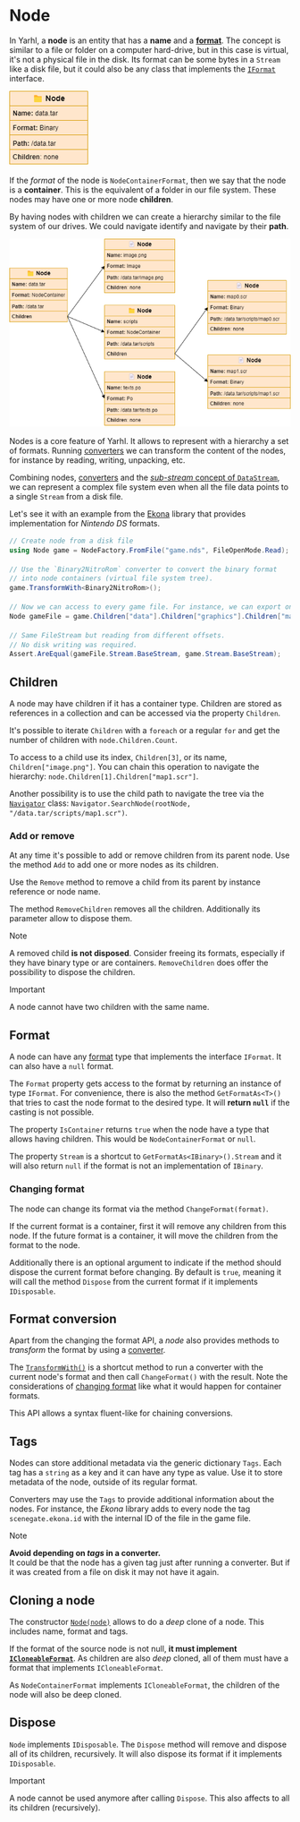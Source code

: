 # Node

In Yarhl, a **node** is an entity that has a **name** and a
[**format**](../formats/formats.md). The concept is similar to a file or folder
on a computer hard-drive, but in this case is virtual, it's not a physical file
in the disk. Its format can be some bytes in a `Stream` like a disk file, but it
could also be any class that implements the
[`IFormat`](xref:Yarhl.FileFormat.IFormat) interface.

![node with name, format and path properties](images/node-simple.drawio.png)

If the _format_ of the node is `NodeContainerFormat`, then we say that the node
is a **container**. This is the equivalent of a folder in our file system. These
nodes may have one or more node **children**.

By having nodes with children we can create a hierarchy similar to the file
system of our drives. We could navigate identify and navigate by their **path**.

![previous node with three children nodes each with different set of properties](images/node-children.drawio.png)

Nodes is a core feature of Yarhl. It allows to represent with a hierarchy a set
of formats. Running [converters](../formats/converters.md) we can transform the
content of the nodes, for instance by reading, writing, unpacking, etc.

Combining nodes, [converters](../formats/converters.md) and the
[_sub-stream_ concept of `DataStream`](../binary/datastream.md#sub-streams), we
can represent a complex file system even when all the file data points to a
single `Stream` from a disk file.

Let's see it with an example from the
[Ekona](https://scenegate.github.io/Ekona/index.html) library that provides
implementation for _Nintendo DS_ formats.

```csharp
// Create node from a disk file
using Node game = NodeFactory.FromFile("game.nds", FileOpenMode.Read);

// Use the `Binary2NitroRom` converter to convert the binary format
// into node containers (virtual file system tree).
game.TransformWith<Binary2NitroRom>();

// Now we can access to every game file. For instance, we can export one file
Node gameFile = game.Children["data"].Children["graphics"].Children["map.bin"];

// Same FileStream but reading from different offsets.
// No disk writing was required.
Assert.AreEqual(gameFile.Stream.BaseStream, game.Stream.BaseStream);
```

## Children

A node may have children if it has a container type. Children are stored as
references in a collection and can be accessed via the property `Children`.

It's possible to iterate `Children` with a `foreach` or a regular `for` and get
the number of children with `node.Children.Count`.

To access to a child use its index, `Children[3]`, or its name,
`Children["image.png"]`. You can chain this operation to navigate the hierarchy:
`node.Children[1].Children["map1.scr"]`.

Another possibility is to use the child path to navigate the tree via the
[`Navigator`](xref:Yarhl.FileSystem.Navigator) class:
`Navigator.SearchNode(rootNode, "/data.tar/scripts/map1.scr")`.

### Add or remove

At any time it's possible to add or remove children from its parent node. Use
the method `Add` to add one or more nodes as its children.

Use the `Remove` method to remove a child from its parent by instance reference
or node name.

The method `RemoveChildren` removes all the children. Additionally its parameter
allow to dispose them.

> [!NOTE]  
> A removed child **is not disposed**. Consider freeing its formats, especially
> if they have binary type or are containers. `RemoveChildren` does offer the
> possibility to dispose the children.

> [!IMPORTANT]  
> A node cannot have two children with the same name.

## Format

A node can have any [format](../formats/formats.md) type that implements the
interface `IFormat`. It can also have a `null` format.

The `Format` property gets access to the format by returning an instance of type
`IFormat`. For convenience, there is also the method `GetFormatAs<T>()` that
tries to cast the node format to the desired type. It will **return `null`** if
the casting is not possible.

The property `IsContainer` returns `true` when the node have a type that allows
having children. This would be `NodeContainerFormat` or `null`.

The property `Stream` is a shortcut to `GetFormatAs<IBinary>().Stream` and it
will also return `null` if the format is not an implementation of `IBinary`.

### Changing format

The node can change its format via the method `ChangeFormat(format)`.

If the current format is a container, first it will remove any children from
this node. If the future format is a container, it will move the children from
the format to the node.

Additionally there is an optional argument to indicate if the method should
dispose the current format before changing. By default is `true`, meaning it
will call the method `Dispose` from the current format if it implements
`IDisposable`.

## Format conversion

Apart from the changing the format API, a _node_ also provides methods to
_transform_ the format by using a [converter](../formats/converters.md).

<!-- TODO: example -->

The
[`TransformWith()`](<xref:Yarhl.FileSystem.Node.TransformWith``2(Yarhl.FileFormat.IConverter{``0,``1})>)
is a shortcut method to run a converter with the current node's format and then
call `ChangeFormat()` with the result. Note the considerations of
[changing format](#changing-format) like what it would happen for container
formats.

This API allows a syntax fluent-like for chaining conversions.

<!-- TODO: example -->

## Tags

Nodes can store additional metadata via the generic dictionary `Tags`. Each tag
has a `string` as a key and it can have any type as value. Use it to store
metadata of the node, outside of its regular format.

Converters may use the `Tags` to provide additional information about the nodes.
For instance, the _Ekona_ library adds to every node the tag
`scenegate.ekona.id` with the internal ID of the file in the game file.

> [!NOTE]  
> **Avoid depending on _tags_ in a converter.**  
> It could be that the node has a given tag just after running a converter. But
> if it was created from a file on disk it may not have it again.

## Cloning a node

The constructor
[`Node(node)`](<xref:Yarhl.FileSystem.Node.%23ctor(Yarhl.FileSystem.Node)>)
allows to do a _deep_ clone of a node. This includes name, format and tags.

If the format of the source node is not null, **it must implement
[`ICloneableFormat`](../formats/cloneable-format.md)**. As children are also
_deep_ cloned, all of them must have a format that implements
`ICloneableFormat`.

As `NodeContainerFormat` implements `ICloneableFormat`, the children of the node
will also be deep cloned.

## Dispose

`Node` implements `IDisposable`. The `Dispose` method will remove and dispose
all of its children, recursively. It will also dispose its format if it
implements `IDisposable`.

> [!IMPORTANT]  
> A node cannot be used anymore after calling `Dispose`. This also affects to
> all its children (recursively).
